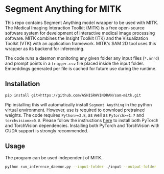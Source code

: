 # Segment Anything for MITK
This repo contains Segment Anything model wrapper to be used with MITK.
The Medical Imaging Interaction Toolkit (MITK) is a free open-source software system for development of interactive medical image processing software. MITK combines the Insight Toolkit (ITK) and the Visualization Toolkit (VTK) with an application framework. MITK's SAM 2D tool uses this wrapper as its backend for inferencing.

The code runs a daemon monitoring any given folder any input files (`*.nrrd`) and prompt points in a `trigger.csv` file placed inside the input folder.
Embeddings generated per file is cached for future use during the runtime.

## Installation
```bash
pip install git+https://github.com/ASHISRAVINDRAN/sam-mitk.git
```
Pip installing this will automatically install `Segment Anything` in the python virtual environment. However, use is required to download pretrained weights.
The code requires `Python>=3.8`, as well as `Pytorch>=1.7` and `torchvision>=0.8`. Please follow the instructions [here](https://pytorch.org/get-started/locally/) to install both PyTorch and TorchVision dependencies. Installing both PyTorch and TorchVision with CUDA support is strongly recommended.

## Usage
The program can be used independent of MITK.
```bash
python run_inference_daemon.py --input-folder ./input --output-folder ./output --trigger-file trigger.csv --model-type vit_b --checkpoint ./vit_b.pth --device cuda
```
